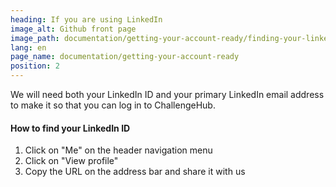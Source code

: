 ```yaml
---
heading: If you are using LinkedIn
image_alt: Github front page
image_path: documentation/getting-your-account-ready/finding-your-linkedin-id.jpg
lang: en
page_name: documentation/getting-your-account-ready
position: 2
---
```


We will need both your LinkedIn ID and your primary LinkedIn email address to make it so that you can log in to ChallengeHub.

#### How to find your LinkedIn ID

1. Click on "Me" on the header navigation menu
2. Click on "View profile"
3. Copy the URL on the address bar and share it with us
